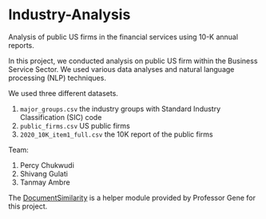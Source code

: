 # Industry-Analysis
Analysis of public US firms in the financial services using 10-K annual reports.

In this project, we conducted analysis on public US firm within the Business Service Sector. We used various data analyses and natural language processing (NLP) techniques.

We used three different datasets.
1. `major_groups.csv` the industry groups with Standard Industry Classification (SIC) code
2. `public_firms.csv` US public firms
3. `2020_10K_item1_full.csv` the 10K report of the public firms

Team:

1. Percy Chukwudi
2. Shivang Gulati
3. Tanmay Ambre

The [DocumentSimilarity](./DocumentSimilarity.py) is a helper module provided by Professor Gene for this project.